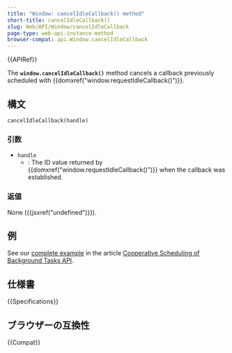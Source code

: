 ```yaml
---
title: "Window: cancelIdleCallback() method"
short-title: cancelIdleCallback()
slug: Web/API/Window/cancelIdleCallback
page-type: web-api-instance-method
browser-compat: api.Window.cancelIdleCallback
---
```


{{APIRef}}

The **`window.cancelIdleCallback()`** method cancels a callback
previously scheduled with {{domxref("window.requestIdleCallback()")}}.

## 構文

```js-nolint
cancelIdleCallback(handle)
```

### 引数

- `handle`
  - : The ID value returned by {{domxref("window.requestIdleCallback()")}} when the
    callback was established.

### 返値

None ({{jsxref("undefined")}}).

## 例

See our [complete example](/ja/docs/Web/API/Background_Tasks_API#example)
in the article [Cooperative Scheduling of Background Tasks API](/ja/docs/Web/API/Background_Tasks_API).

## 仕様書

{{Specifications}}

## ブラウザーの互換性

{{Compat}}
